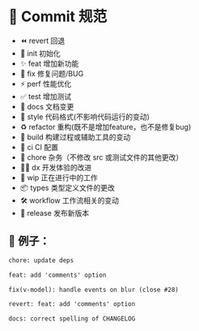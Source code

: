 # 🍣 Commit 规范

- ⏪️ revert 回退
- 🎉 init 初始化
- ✨ feat 增加新功能
- 🐛 fix 修复问题/BUG
- ⚡️ perf 性能优化
- ✅ test 增加测试
- 📝 docs 文档变更
- 💄 style 代码格式(不影响代码运行的变动)
- ♻️ refactor 重构(既不是增加feature，也不是修复bug)
- 🚀‍ build 构建过程或辅助工具的变动
- 👷 ci CI 配置
- 🔧 chore 杂务（不修改 src 或测试文件的其他更改）
- 🧑‍💻 dx 开发体验的改进
- 🧹 wip 正在进行中的工作
- 📦 types 类型定义文件的更改
- 🛠️ workflow 工作流相关的变动
- 🔖 release 发布新版本

## 🌰 例子：

```txt
chore: update deps
```

```txt
feat: add 'comments' option
```

```txt
fix(v-model): handle events on blur (close #28)
```

```txt
revert: feat: add 'comments' option
```

```txt
docs: correct spelling of CHANGELOG
```
